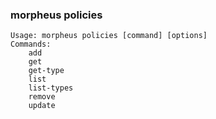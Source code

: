 ### morpheus policies

```
Usage: morpheus policies [command] [options]
Commands:
	add
	get
	get-type
	list
	list-types
	remove
	update
```
